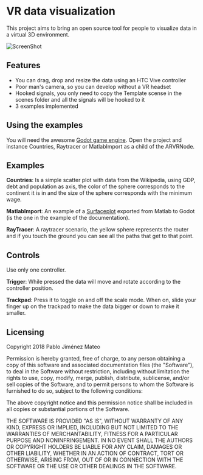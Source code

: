 # VR data visualization

This project aims to bring an open source tool for people to visualize data in a virtual 3D environment.

![ScreenShot](https://github.com/pjimenezmateo/vr-data-visualization/raw/master/data/Screenshot.png)

Features
---------------------

* You can drag, drop and resize the data using an HTC Vive controller
* Poor man's camera, so you can develop without a VR headset
* Hooked signals, you only need to copy the Template scense in the scenes folder and all the signals will be hooked to it
* 3 examples implemented

Using the examples
-----------------------

You will need the awesome [Godot game engine](https://godotengine.org/).
Open the project and instance Countries, Raytracer or MatlabImport as a child of the ARVRNode.

Examples
-----------------------

**Countries**: Is a simple scatter plot with data from the Wikipedia, using GDP, debt and population as axis, the color of the sphere corresponds to the continent it is in and the size of the sphere corresponds with the minimum wage.

**MatlabImport**: An example of a [Surfaceplot](https://es.mathworks.com/help/matlab/ref/surf.html) exported from Matlab to Godot (is the one in the example of the documentation).

**RayTracer**: A raytracer scenario, the yellow sphere represents the router and if you touch the ground you can see all the paths that get to that point.

Controls
-----------------------

Use only one controller.

**Trigger**: While pressed the data will move and rotate according to the controller position.

**Trackpad**: Press it to toggle on and off the scale mode. When on, slide your finger up on the trackpad to make the data bigger or down to make it smaller.

Licensing
---------
Copyright 2018 Pablo Jiménez Mateo

Permission is hereby granted, free of charge, to any person obtaining a copy of this software and associated documentation files (the "Software"), to deal in the Software without restriction, including without limitation the rights to use, copy, modify, merge, publish, distribute, sublicense, and/or sell copies of the Software, and to permit persons to whom the Software is furnished to do so, subject to the following conditions:

The above copyright notice and this permission notice shall be included in all copies or substantial portions of the Software.

THE SOFTWARE IS PROVIDED "AS IS", WITHOUT WARRANTY OF ANY KIND, EXPRESS OR IMPLIED, INCLUDING BUT NOT LIMITED TO THE WARRANTIES OF MERCHANTABILITY, FITNESS FOR A PARTICULAR PURPOSE AND NONINFRINGEMENT. IN NO EVENT SHALL THE AUTHORS OR COPYRIGHT HOLDERS BE LIABLE FOR ANY CLAIM, DAMAGES OR OTHER LIABILITY, WHETHER IN AN ACTION OF CONTRACT, TORT OR OTHERWISE, ARISING FROM, OUT OF OR IN CONNECTION WITH THE SOFTWARE OR THE USE OR OTHER DEALINGS IN THE SOFTWARE.